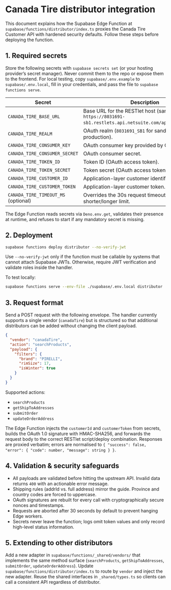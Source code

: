 # Canada Tire distributor integration

This document explains how the Supabase Edge Function at `supabase/functions/distributor/index.ts` proxies the Canada Tire
Customer API with hardened security defaults. Follow these steps before deploying the function.

## 1. Required secrets

Store the following secrets with `supabase secrets set` (or your hosting provider’s secret manager). Never commit them to the
repo or expose them to the frontend. For local testing, copy `supabase/.env.example` to `supabase/.env.local`, fill in your
credentials, and pass the file to `supabase functions serve`.

| Secret | Description |
| --- | --- |
| `CANADA_TIRE_BASE_URL` | Base URL for the RESTlet host (sandbox: `https://8031691-sb1.restlets.api.netsuite.com/app/site/hosting`). |
| `CANADA_TIRE_REALM` | OAuth realm (`8031691_SB1` for sandbox, `8031691` for production). |
| `CANADA_TIRE_CONSUMER_KEY` | OAuth consumer key provided by Canada Tire. |
| `CANADA_TIRE_CONSUMER_SECRET` | OAuth consumer secret. |
| `CANADA_TIRE_TOKEN_ID` | Token ID (OAuth access token). |
| `CANADA_TIRE_TOKEN_SECRET` | Token secret (OAuth access token secret). |
| `CANADA_TIRE_CUSTOMER_ID` | Application-layer customer identifier. |
| `CANADA_TIRE_CUSTOMER_TOKEN` | Application-layer customer token. |
| `CANADA_TIRE_TIMEOUT_MS` (optional) | Overrides the 30s request timeout if you need a shorter/longer limit. |

The Edge Function reads secrets via `Deno.env.get`, validates their presence at runtime, and refuses to start if any mandatory
secret is missing.

## 2. Deployment

```bash
supabase functions deploy distributor --no-verify-jwt
```

Use `--no-verify-jwt` only if the function must be callable by systems that cannot attach Supabase JWTs. Otherwise, require
JWT verification and validate roles inside the handler.

To test locally:

```bash
supabase functions serve --env-file ./supabase/.env.local distributor
```

## 3. Request format

Send a POST request with the following envelope. The handler currently supports a single vendor (`canadaTire`) but is structured
so that additional distributors can be added without changing the client payload.

```json
{
  "vendor": "canadaTire",
  "action": "searchProducts",
  "payload": {
    "filters": {
      "brand": "PIRELLI",
      "rimSize": 17,
      "isWinter": true
    }
  }
}
```

Supported actions:

- `searchProducts`
- `getShipToAddresses`
- `submitOrder`
- `updateOrderAddress`

The Edge Function injects the `customerId` and `customerToken` from secrets, builds the OAuth 1.0 signature with HMAC-SHA256,
and forwards the request body to the correct RESTlet script/deploy combination. Responses are proxied verbatim; errors are
normalised to `{ "success": false, "error": { "code": number, "message": string } }`.

## 4. Validation & security safeguards

- All payloads are validated before hitting the upstream API. Invalid data returns `400` with an actionable error message.
- Shipping rules (addrId vs. full address) mirror the guide. Province and country codes are forced to uppercase.
- OAuth signatures are rebuilt for every call with cryptographically secure nonces and timestamps.
- Requests are aborted after 30 seconds by default to prevent hanging Edge workers.
- Secrets never leave the function; logs omit token values and only record high-level status information.

## 5. Extending to other distributors

Add a new adapter in `supabase/functions/_shared/vendors/` that implements the same method surface (`searchProducts`,
`getShipToAddresses`, `submitOrder`, `updateOrderAddress`). Update `supabase/functions/distributor/index.ts` to route by
`vendor` and inject the new adapter. Reuse the shared interfaces in `_shared/types.ts` so clients can call a consistent API
regardless of distributor.
